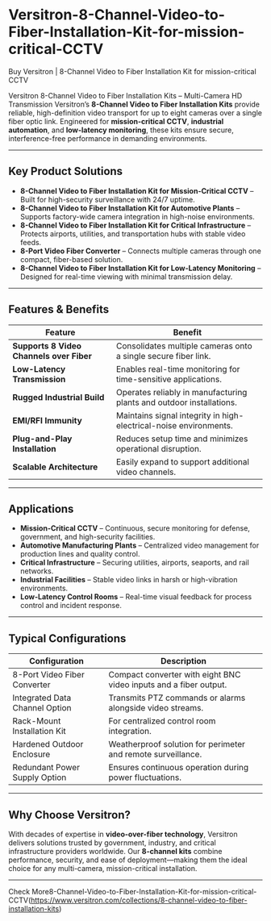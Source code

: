 # Versitron-8-Channel-Video-to-Fiber-Installation-Kit-for-mission-critical-CCTV

Buy Versitron | 8-Channel Video to Fiber Installation Kit for mission-critical CCTV 

Versitron 8-Channel Video to Fiber Installation Kits – Multi-Camera HD Transmission
Versitron’s **8-Channel Video to Fiber Installation Kits** provide reliable, high-definition video transport for up to eight cameras over a single fiber optic link. Engineered for **mission-critical CCTV**, **industrial automation**, and **low-latency monitoring**, these kits ensure secure, interference-free performance in demanding environments.

---

## Key Product Solutions

- **8-Channel Video to Fiber Installation Kit for Mission-Critical CCTV** – Built for high-security surveillance with 24/7 uptime.  
- **8-Channel Video to Fiber Installation Kit for Automotive Plants** – Supports factory-wide camera integration in high-noise environments.  
- **8-Channel Video to Fiber Installation Kit for Critical Infrastructure** – Protects airports, utilities, and transportation hubs with stable video feeds.  
- **8-Port Video Fiber Converter** – Connects multiple cameras through one compact, fiber-based solution.  
- **8-Channel Video to Fiber Installation Kit for Low-Latency Monitoring** – Designed for real-time viewing with minimal transmission delay.  

---

## Features & Benefits

| Feature                                      | Benefit                                                                   |
|----------------------------------------------|---------------------------------------------------------------------------|
| **Supports 8 Video Channels over Fiber**     | Consolidates multiple cameras onto a single secure fiber link.           |
| **Low-Latency Transmission**                 | Enables real-time monitoring for time-sensitive applications.            |
| **Rugged Industrial Build**                   | Operates reliably in manufacturing plants and outdoor installations.     |
| **EMI/RFI Immunity**                          | Maintains signal integrity in high-electrical-noise environments.         |
| **Plug-and-Play Installation**                | Reduces setup time and minimizes operational disruption.                  |
| **Scalable Architecture**                     | Easily expand to support additional video channels.                       |

---

## Applications

- **Mission-Critical CCTV** – Continuous, secure monitoring for defense, government, and high-security facilities.  
- **Automotive Manufacturing Plants** – Centralized video management for production lines and quality control.  
- **Critical Infrastructure** – Securing utilities, airports, seaports, and rail networks.  
- **Industrial Facilities** – Stable video links in harsh or high-vibration environments.  
- **Low-Latency Control Rooms** – Real-time visual feedback for process control and incident response.  

---

## Typical Configurations

| Configuration                                | Description                                                               |
|----------------------------------------------|---------------------------------------------------------------------------|
| 8-Port Video Fiber Converter                 | Compact converter with eight BNC video inputs and a fiber output.        |
| Integrated Data Channel Option               | Transmits PTZ commands or alarms alongside video streams.                |
| Rack-Mount Installation Kit                  | For centralized control room integration.                                |
| Hardened Outdoor Enclosure                   | Weatherproof solution for perimeter and remote surveillance.             |
| Redundant Power Supply Option                | Ensures continuous operation during power fluctuations.                   |

---

## Why Choose Versitron?

With decades of expertise in **video-over-fiber technology**, Versitron delivers solutions trusted by government, industry, and critical infrastructure providers worldwide. Our **8-channel kits** combine performance, security, and ease of deployment—making them the ideal choice for any multi-camera, mission-critical installation.

---

Check More8-Channel-Video-to-Fiber-Installation-Kit-for-mission-critical-CCTV(https://www.versitron.com/collections/8-channel-video-to-fiber-installation-kits)

